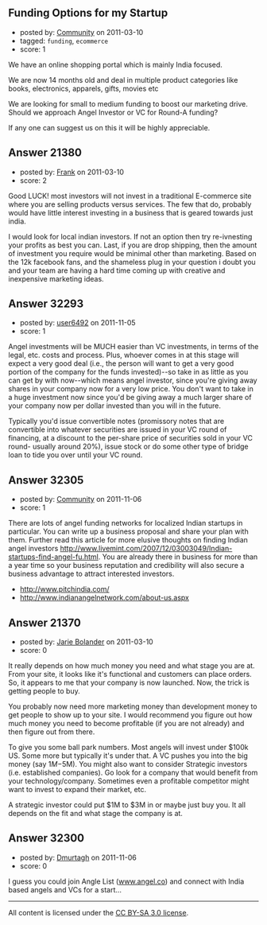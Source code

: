## Funding Options for my Startup

- posted by: [Community](https://stackexchange.com/users/-1/-1-community) on 2011-03-10
- tagged: `funding`, `ecommerce`
- score: 1

We have an online shopping portal which is mainly India focused.

We are now 14 months old and deal in multiple product categories like books, electronics, apparels, gifts, movies etc

We are looking for small to medium funding to boost our marketing drive. Should we approach Angel Investor or VC for Round-A funding?

If any one can suggest us on this it will be highly appreciable.



## Answer 21380

- posted by: [Frank](https://stackexchange.com/users/-1/4858-frank) on 2011-03-10
- score: 2

Good LUCK! most investors will not invest in a traditional E-commerce site where you are selling products versus services.  The few that do, probably would have little interest investing in a business that is geared towards just india.  

I would look for local indian investors.  If not an option then try re-ivnesting your profits as best you can.  Last, if you are drop shipping, then the amount of investment you require would be minimal other than marketing.  Based on the 12k facebook fans, and the shameless plug in your question i doubt you and your team are having a hard time coming up with creative and inexpensive marketing ideas. 




## Answer 32293

- posted by: [user6492](https://stackexchange.com/users/-1/6492-user6492) on 2011-11-05
- score: 1

Angel investments will be MUCH easier than VC investments, in terms of the legal, etc. costs and process.  Plus, whoever comes in at this stage will expect a very good deal (i.e., the person will want to get a very good portion of the company for the funds invested)--so take in as little as you can get by with now--which means angel investor, since you're giving away shares in your company now for a very low price.  You don't want to take in a huge investment now since you'd be giving away a much larger share of your company now per dollar invested than you will in the future.

Typically you'd issue convertible notes (promissory notes that are convertible into whatever securities are issued in your VC round of financing, at a discount to the per-share price of securities sold in your VC round- usually around 20%), issue stock or do some other type of bridge loan to tide you over until your VC round.  



## Answer 32305

- posted by: [Community](https://stackexchange.com/users/-1/-1-community) on 2011-11-06
- score: 1

There are lots of angel funding networks for localized Indian startups in particular. You can write up a business proposal and share your plan with them. Further read this article for more elusive thoughts on finding Indian angel investors http://www.livemint.com/2007/12/03003049/Indian-startups-find-angel-fu.html. You are already there in business for more than a year time so your business reputation and credibility will also secure a business advantage to attract interested investors.

- http://www.pitchindia.com/
- http://www.indianangelnetwork.com/about-us.aspx



## Answer 21370

- posted by: [Jarie Bolander](https://stackexchange.com/users/-1/585-jarie-bolander) on 2011-03-10
- score: 0

It really depends on how much money you need and what stage you are at. From your site, it looks like it's functional and customers can place orders. So, it appears to me that your company is now launched. Now, the trick is getting people to buy.

You probably now need more marketing money than development money to get people to show up to your site. I would recommend you figure out how much money you need to become profitable (if you are not already) and then figure out from there.

To give you some ball park numbers. Most angels will invest under $100k US. Some more but typically it's under that. A VC pushes you into the big money (say $1M-$5M). You might also want to consider Strategic investors (i.e. established companies). Go look for a company that would benefit from your technology/company. Sometimes even a profitable competitor might want to invest to expand their market, etc. 

A strategic investor could put $1M to $3M in or maybe just buy you. It all depends on the fit and what stage the company is at.


## Answer 32300

- posted by: [Dmurtagh](https://stackexchange.com/users/-1/12396-dmurtagh) on 2011-11-06
- score: 0

I guess you could join Angle List (www.angel.co) and connect with India based angels and VCs for a start...



---

All content is licensed under the [CC BY-SA 3.0 license](https://creativecommons.org/licenses/by-sa/3.0/).
